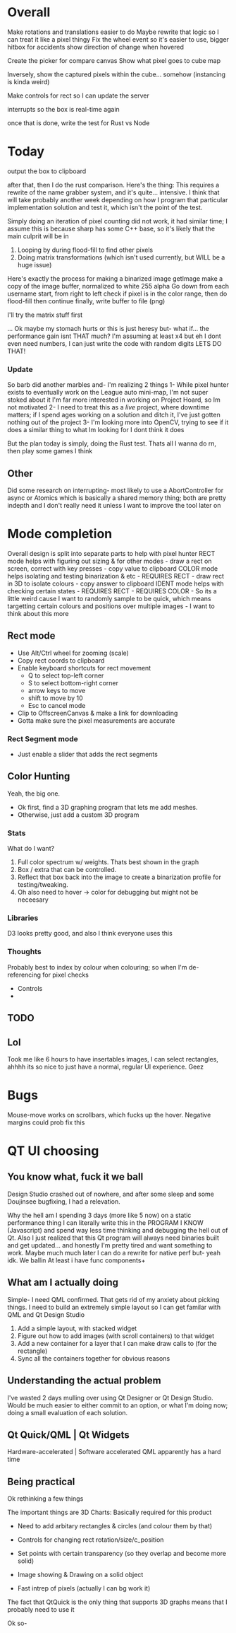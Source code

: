 # Overall

Make rotations and translations easier to do
    Maybe rewrite that logic so I can treat it like a pixel thingy
    Fix the wheel event so it's easier to use, bigger hitbox for accidents
    show direction of change when hovered

Create the picker for compare canvas
    Show what pixel goes to cube map

Inversely, show the captured pixels within the cube... somehow (instancing is kinda weird)

Make controls for rect so I can update the server

interrupts so the box is real-time again

once that is done, write the test for Rust vs Node

# Today
output the box to clipboard

after that, then I do the rust comparison.
Here's the thing: This requires a rewrite of the name grabber system, and it's quite... intensive.
I think that will take probably another week depending on how I program that particular implementation solution and test it, which isn't the point of the test.

Simply doing an iteration of pixel counting did not work, it had similar time; I assume this is because sharp has some C++ base, so it's likely that the main culprit will be in
1. Looping by during flood-fill to find other pixels
2. Doing matrix transformations (which isn't used currently, but WILL be a huge issue)

Here's exactly the process for making a binarized image
getImage
make a copy of the image buffer, normalized to white 255 alpha
Go down from each username start, from right to left
check if pixel is in the color range, then do flood-fill
then continue
finally, write buffer to file (png)

I'll try the matrix stuff first

...
Ok maybe my stomach hurts or this is just heresy but-
what if... the performance gain isnt THAT much? 
I'm assuming at least x4 but eh I dont even need numbers, I can just write the code with random digits
LETS DO THAT!


### Update
So barb did another marbles and- I'm realizing 2 things
1- While pixel hunter exists to eventually work on the League auto mini-map, I'm not super stoked about it
    I'm far more interested in working on Project Hoard, so Im not motivated
2- I need to treat this as a *live* project, where downtime matters; if I spend ages working on a solution and ditch it, I've just gotten nothing out of the project
3- I'm looking more into OpenCV, trying to see if it does a similar thing to what Im looking for
    I dont think it does

But the plan today is simply, doing the Rust test.
Thats all I wanna do rn, then play some games I think


## Other
Did some research on interrupting-
most likely to use a AbortController for async
or Atomics which is basically a shared memory thing;
both are pretty indepth and I don't really need it unless I want to improve the tool later on


# Mode completion
Overall design is split into separate parts to help with pixel hunter
RECT mode helps with figuring out sizing & for other modes
    - draw a rect on screen, correct with key presses
    - copy value to clipboard
COLOR mode helps isolating and testing binarization & etc
    - REQUIRES RECT
    - draw rect in 3D to isolate colours
    - copy answer to clipboard
IDENT mode helps with checking certain states
    - REQUIRES RECT
    - REQUIRES COLOR
    - So its a little weird cause I want to randomly sample to be quick, which means targetting certain colours and positions over multiple images
    - I want to think about this more

## Rect mode
- Use Alt/Ctrl wheel for zooming (scale)
- Copy rect coords to clipboard
- Enable keyboard shortcuts for rect movement
    - Q to select top-left corner
    - S to select bottom-right corner
    - arrow keys to move 
    - shift to move by 10
    - Esc to cancel mode
- Clip to OffscreenCanvas & make a link for downloading
- Gotta make sure the pixel measurements are accurate

### Rect Segment mode
- Just enable a slider that adds the rect segments

## Color Hunting
Yeah, the big one.

- Ok first, find a 3D graphing program that lets me add meshes.
- Otherwise, just add a custom 3D program

### Stats
What do I want?
1. Full color spectrum w/ weights.
    Thats best shown in the graph
2. Box / extra that can be controlled.
3. Reflect that box back into the image to create a binarization profile for testing/tweaking.
4. Oh also need to hover -> color for debugging but might not be neceesary

### Libraries
D3 looks pretty good, and also I think everyone uses this

### Thoughts
Probably best to index by colour when colouring; so when I'm de-referencing for pixel checks

- Controls
- 


## TODO





## Lol

Took me like 6 hours to have insertables images, I can select rectangles, ahhhh its so nice to just have a normal, regular UI experience. Geez

# Bugs

Mouse-move works on scrollbars, which fucks up the hover.
Negative margins could prob fix this


# QT UI choosing

## You know what, fuck it we ball

Design Studio crashed out of nowhere, and after some sleep and some Doujinsee bugfixing, I had a relevation.

Why the hell am I spending 3 days (more like 5 now) on a static performance thing
I can literally write this in the PROGRAM I KNOW (Javascript) and spend way less time thinking and debugging the hell out of Qt.
Also I just realized that this Qt program will always need binaries built and get updated... and honestly I'm pretty tired and want something to work.
Maybe much much later I can do a rewrite for native perf but- yeah idk. We ballin
At least i have func components+


## What am I actually doing
Simple-
I need QML confirmed. That gets rid of my anxiety about picking things.
I need to build an extremely simple layout so I can get familar with QML and Qt Design Studio

1. Add a simple layout, with stacked widget
2. Figure out how to add images (with scroll containers) to that widget
3. Add a new container for a layer that I can make draw calls to (for the rectangle)
4. Sync all the containers together for obvious reasons

## Understanding the actual problem
I've wasted 2 days mulling over using Qt Designer or Qt Design Studio.
Would be much easier to either commit to an option, or what I'm doing now;
    doing a small evaluation of each solution.

Qt Quick/QML | Qt Widgets
---
Hardware-accelerated | Software accelerated
QML apparently has a hard time 

## Being practical

Ok rethinking a few things

The important things are
3D Charts: Basically required for this product
- Need to add arbitary rectangles & circles (and colour them by that)
- Controls for changing rect rotation/size/c_position
- Set points with certain transparency (so they overlap and become more solid)

- Image showing & Drawing on a solid object
- Fast intrep of pixels (actually I can bg work it)


The fact that QtQuick is the only thing that supports 3D graphs means that I probably need to use it


Ok so-
